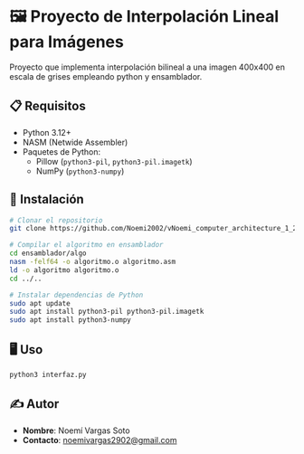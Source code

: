 # 🖼️ Proyecto de Interpolación Lineal para Imágenes

Proyecto que implementa interpolación bilineal a una imagen 400x400 en escala de grises empleando python y ensamblador.

## 📋 Requisitos

- Python 3.12+  
- NASM (Netwide Assembler)  
- Paquetes de Python:
  - Pillow (`python3-pil`, `python3-pil.imagetk`)
  - NumPy (`python3-numpy`)

## 🚀 Instalación

```bash
# Clonar el repositorio
git clone https://github.com/Noemi2002/vNoemi_computer_architecture_1_2025.

# Compilar el algoritmo en ensamblador
cd ensamblador/algo
nasm -felf64 -o algoritmo.o algoritmo.asm
ld -o algoritmo algoritmo.o
cd ../..

# Instalar dependencias de Python
sudo apt update
sudo apt install python3-pil python3-pil.imagetk
sudo apt install python3-numpy
```

## 🖥️ Uso

```bash
python3 interfaz.py
```

## ✍️ Autor

- **Nombre**: Noemí Vargas Soto 
- **Contacto**: noemivargas2902@gmail.com
